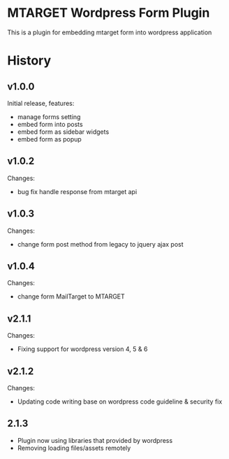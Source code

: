 
# MTARGET Wordpress Form Plugin

This is a plugin for embedding mtarget form into wordpress application

# History

## v1.0.0
Initial release, features:
- manage forms setting
- embed form into posts
- embed form as sidebar widgets
- embed form as popup

## v1.0.2
Changes:
- bug fix handle response from mtarget api

## v1.0.3
Changes:
- change form post method from legacy to jquery ajax post

## v1.0.4
Changes:
- change form MailTarget to MTARGET

## v2.1.1
Changes:
- Fixing support for wordpress version 4, 5 & 6

## v2.1.2
Changes:
- Updating code writing base on wordpress code guideline & security fix

## 2.1.3
- Plugin now using libraries that provided by wordpress
- Removing loading files/assets remotely